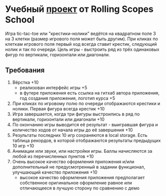 # Учебный [проект](https://github.com/rolling-scopes-school/tasks/blob/9661b253de9f4c95ab2df6d6fc1a1cfcbc6bbede/tasks/js30%23/js30-7.md) от Rolling Scopes School
Игра tic-tac-toe или "крестики-нолики" ведётся на квадратном поле 3 на 3 клетки (размер игрового поля может быть другим). При кликах по клеткам игрового поля первый ход всегда ставит крестик, следующий нолик и так по очереди. Цель игры - выстроить ряд из трёх одинаковых фигур по вертикали, горизонтали или диагонали.
## Требования 
1. Вёрстка +10
   - реализован интерфейс игры +5
   - в футере приложения есть ссылка на гитхаб автора приложения, год создания приложения, логотип курса +5
2. При кликах по игровому полю по очереди отображаются крестики и нолики. Первая фигура всегда крестик +10
3. Игра завершается, когда три фигуры выстроились в ряд по вертикали, горизонтали или диагонали +10
4. По окончанию игры выводится её результат - выигравшая фигура и количество ходов от начала игры до её завершения +10
5. Результаты последних 10 игр сохраняются в local storage. Есть таблица рекордов, в которой отображаются результаты предыдущих 10 игр +10
6. Анимации или звуки, или настройки игры. Баллы начисляются за любой из перечисленных пунктов +10
7. Очень высокое качество оформления приложения и/или дополнительный не предусмотренный в задании функционал, улучшающий качество приложения +10
   - высокое качество оформления приложения предполагает собственное оригинальное оформление равное или отличающееся в лучшую сторону по сравнению с демо
